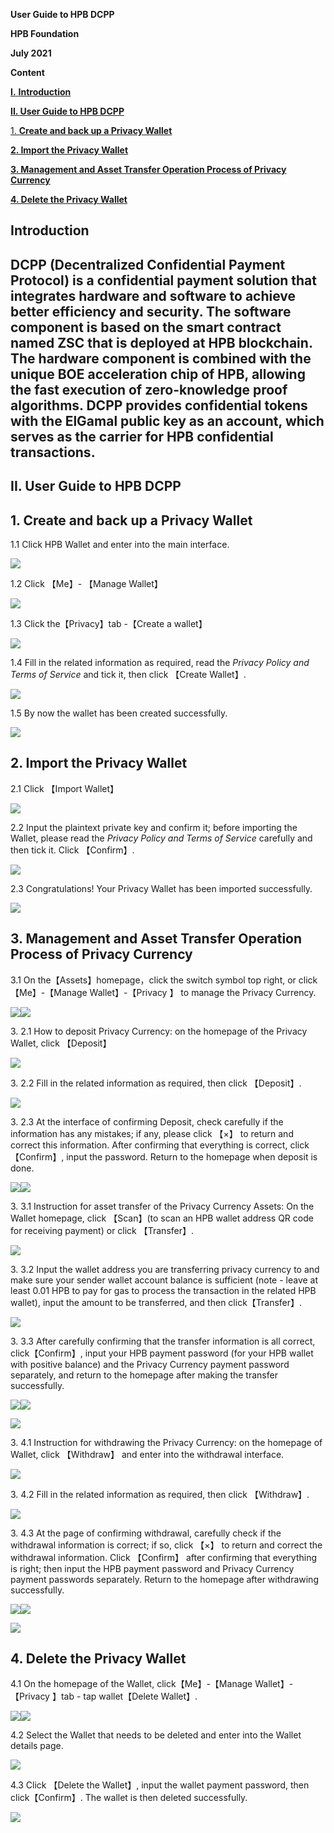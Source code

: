 **User Guide to HPB DCPP**

**HPB Foundation**

**July 2021**

**Content**

[**I.** **Introduction**](#_Toc90596917)

[**II. User Guide to HPB DCPP**](#_Toc90596919)

[1. **Create and back up a Privacy Wallet**](#_Toc90596920)

[**2. Import the Privacy Wallet**](#_Toc90596921)

[**3. Management and Asset Transfer Operation Process of Privacy
Currency**](#_Toc90596922)

[**4. Delete the Privacy Wallet**](#_Toc90596923)

## **Introduction**

## DCPP (Decentralized Confidential Payment Protocol) is a confidential payment solution that integrates hardware and software to achieve better efficiency and security. The software component is based on the smart contract named ZSC that is deployed at HPB blockchain. The hardware component is combined with the unique BOE acceleration chip of HPB, allowing the fast execution of zero-knowledge proof algorithms. DCPP provides confidential tokens with the ElGamal public key as an account, which serves as the carrier for HPB confidential transactions.

## 

## **II. User Guide to HPB DCPP**

## 1. Create and back up a Privacy Wallet

1.1 Click HPB Wallet and enter into the main interface.

![](media/462de4b9349c7872f4d3b7019dd76419.png)

1.2 Click 【Me】- 【Manage Wallet】

![](media/016975dc2d58b019dba84d0d4cac5cd9.png)

1.3 Click the【Privacy】tab -【Create a wallet】

![](media/15297a5946e0acd440b96790c95c8741.png)

1.4 Fill in the related information as required, read the *Privacy Policy and
Terms of Service* and tick it, then click 【Create Wallet】.

![](media/eb6be3e8661f542d887d9512d82380f5.png)

1.5 By now the wallet has been created successfully.

![](media/1ce040c1edad50d22ff7b14a268efaf6.png)

## **2. Import the Privacy Wallet**

2.1 Click 【Import Wallet】

![](media/200ccb3854ef59c87d6848f1ffa53866.png)

2.2 Input the plaintext private key and confirm it; before importing the Wallet,
please read the *Privacy Policy and Terms of Service* carefully and then tick
it. Click 【Confirm】.

![](media/f70db15cf34de65f64a03edf6742813c.png)

2.3 Congratulations! Your Privacy Wallet has been imported successfully.

![](media/067fd3b69ad175729bb6bfa967fa30fa.png)

## **3. Management and Asset Transfer Operation Process of Privacy Currency**

3.1 On the【Assets】homepage，click the switch symbol top right, or
click【Me】-【Manage Wallet】-【Privacy 】 to manage the Privacy Currency.

![](media/1779e301371a8e5a99065cfb7f7b6bcf.png)![](media/016975dc2d58b019dba84d0d4cac5cd9.png)

3\. 2.1 How to deposit Privacy Currency: on the homepage of the Privacy Wallet,
click 【Deposit】

![](media/1e76b7f643290f69ba2b5e979adf0810.png)

3\. 2.2 Fill in the related information as required, then click 【Deposit】.

![](media/a2fdd4ce25a8811af64ae7b7b43ae4a6.png)

3\. 2.3 At the interface of confirming Deposit, check carefully if the
information has any mistakes; if any, please click 【×】 to return and correct
this information. After confirming that everything is correct, click【Confirm】,
input the password. Return to the homepage when deposit is done.

![](media/bd2ceba98da37d8ae64ffcf17b5ade35.png)![](media/365e9fd9c29b71b6da05362fce1cc52b.png)

3\. 3.1 Instruction for asset transfer of the Privacy Currency Assets: On the
Wallet homepage, click 【Scan】(to scan an HPB wallet address QR code for
receiving payment) or click 【Transfer】.

![](media/33895e0bd0edbd4faa02580b9e272e47.png)

3\. 3.2 Input the wallet address you are transferring privacy currency to and
make sure your sender wallet account balance is sufficient (note - leave at
least 0.01 HPB to pay for gas to process the transaction in the related HPB
wallet), input the amount to be transferred, and then click【Transfer】.

![](media/c6ccd4c5a0262eac6482df64efd00b3d.png)

3\. 3.3 After carefully confirming that the transfer information is all correct,
click【Confirm】, input your HPB payment password (for your HPB wallet with
positive balance) and the Privacy Currency payment password separately, and
return to the homepage after making the transfer successfully.

![](media/5b23a9d3b2525c797f2a75100cd5926e.png)![](media/f4c9429a76b86985e247fcbf175a6b42.png)

![](media/0323aa565313a6f04ddd98326abf7f2c.jpg)

3\. 4.1 Instruction for withdrawing the Privacy Currency: on the homepage of
Wallet, click 【Withdraw】 and enter into the withdrawal interface.

![](media/9f601eca8474989907bca1fc7273c7f1.png)

3\. 4.2 Fill in the related information as required, then click 【Withdraw】.

![](media/057e1b93cc4fb63240b3513e79e9c29d.png)

3\. 4.3 At the page of confirming withdrawal, carefully check if the withdrawal
information is correct; if so, click 【×】 to return and correct the withdrawal
information. Click 【Confirm】 after confirming that everything is right; then
input the HPB payment password and Privacy Currency payment passwords
separately. Return to the homepage after withdrawing successfully.

![](media/d9d36c29227649eea3c9908a0e7c56a0.png)![](media/d44a5bbb6ea9ff8e1b52e9afffef976b.png)

![](media/e3436ca2c1746d519b3652eefc822305.jpg)

## **4. Delete the Privacy Wallet**

4.1 On the homepage of the Wallet, click【Me】-【Manage Wallet】-【Privacy 】tab
\- tap wallet【Delete Wallet】.

![](media/016975dc2d58b019dba84d0d4cac5cd9.png)![](media/20cb0b754267038e60b88a505e69b2f5.jpg)

4.2 Select the Wallet that needs to be deleted and enter into the Wallet details
page.

![](media/a9d2d3d6b61ba15c3752c9b1079a4abf.png)

4.3 Click 【Delete the Wallet】, input the wallet payment password, then
click【Confirm】. The wallet is then deleted successfully.

![](media/5e5b76369af5cdfdfcfb6394a1111e73.png)
